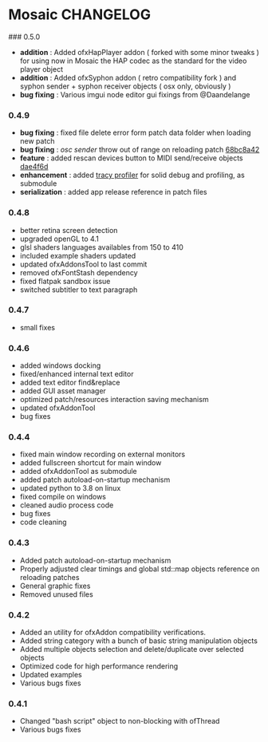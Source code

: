 # Mosaic CHANGELOG

### 0.5.0
- **addition** : Added ofxHapPlayer addon ( forked with some minor tweaks ) for using now in Mosaic the HAP codec as the standard for the video player object
- **addition** : Added ofxSyphon addon ( retro compatibility fork ) and syphon sender + syphon receiver objects ( osx only, obviously )
- **bug fixing** : Various imgui node editor gui fixings from @Daandelange

### 0.4.9

- **bug fixing** : fixed file delete error form patch data folder when loading new patch
- **bug fixing** : _osc sender_ throw out of range on reloading patch [68bc8a42](https://github.com/d3cod3/ofxVisualProgramming/commit/68bc8a42602374ee4fe8325b39a08493bc4550e2)
- **feature** : added rescan devices button to MIDI send/receive objects [dae4f6d](https://github.com/d3cod3/ofxVisualProgramming/commit/dae4f6de2eca90ed1f06fa8efbee4c684ce445be)
- **enhancement** : added [tracy profiler](https://github.com/wolfpld/tracy) for solid debug and profiling, as submodule
- **serialization** : added app release reference in patch files

### 0.4.8
- better retina screen detection
- upgraded openGL to 4.1
- glsl shaders languages availables from 150 to 410
- included example shaders updated
- updated ofxAddonsTool to last commit
- removed ofxFontStash dependency
- fixed flatpak sandbox issue
- switched subtitler to text paragraph


### 0.4.7
- small fixes

### 0.4.6
- added windows docking
- fixed/enhanced internal text editor
- added text editor find&replace
- added GUI asset manager
- optimized patch/resources interaction saving mechanism
- updated ofxAddonTool
- bug fixes

### 0.4.4
- fixed main window recording on external monitors
- added fullscreen shortcut for main window
- added ofxAddonTool as submodule
- added patch autoload-on-startup mechanism
- updated python to 3.8 on linux
- fixed compile on windows
- cleaned audio process code
- bug fixes
- code cleaning

### 0.4.3
- Added patch autoload-on-startup mechanism
- Properly adjusted clear timings and global std::map objects reference on reloading patches
- General graphic fixes
- Removed unused files

### 0.4.2
- Added an utility for ofxAddon compatibility verifications.
- Added string category with a bunch of basic string manipulation objects
- Added multiple objects selection and delete/duplicate over selected objects
- Optimized code for high performance rendering
- Updated examples
- Various bugs fixes

### 0.4.1

- Changed "bash script" object to non-blocking with ofThread
- Various bugs fixes
